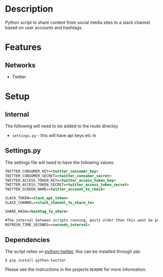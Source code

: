 # Description #

Python script to share content from social media sites to a slack channel based on user accounts and hashtags.

# Features #
## Networks ##
- Twitter

# Setup #
## Internal ##
The following will need to be added to the route directoy

- `settings.py` - this will have api keys etc in

## Settings.py ##

The settings file will need to have the following values:

```xml
TWITTER_CONSUMER_KEY=<twitter_consumer_key>
TWITTER_CONSUMER_SECRET=<twitter_consumer_secret>
TWITTER_ACCESS_TOKEN_KEY=<twitter_access_token_key>
TWITTER_ACCESS_TOKEN_SECRET=<twitter_access_token_secret>
TWITTER_SCREEN_NAME=<twitter_account_to_check>

SLACK_TOKEN=<slack_api_token>
SLACK_CHANNEL=<slack_channel_to_share_to>

SHARE_HASH=<hashtag_to_share>

#The interval between scripts running, posts older then this wont be posted
REFRESH_TIME_SECONDS=<seconds_interval>
```

## Dependencies ##

The script relies on [python-twitter](https://github.com/bear/python-twitter), this can be installed through pip:

```
$ pip install python-twitter
```

Please see the instructions in the projects `README` for more information.